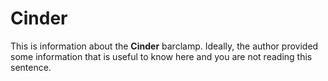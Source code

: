 # Cinder

This is information about the **Cinder** barclamp. Ideally, the author provided some information that is 
useful to know here and you are not reading this sentence.

